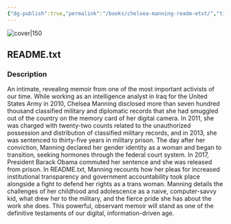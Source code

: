 ```yaml
---
{"dg-publish":true,"permalink":"/books/chelsea-manning-readm-etxt/","title":"\"README.txt\"","tags":["autobiography","non-fiction","politics","sociopolitical"]}
---
```




![cover|150](http://books.google.com/books/content?id=xNiXDwAAQBAJ&printsec=frontcover&img=1&zoom=1&edge=curl&source=gbs_api)

## README.txt

### Description

An intimate, revealing memoir from one of the most important activists of our time. While working as an intelligence analyst in Iraq for the United States Army in 2010, Chelsea Manning disclosed more than seven hundred thousand classified military and diplomatic records that she had smuggled out of the country on the memory card of her digital camera. In 2011, she was charged with twenty-two counts related to the unauthorized possession and distribution of classified military records, and in 2013, she was sentenced to thirty-five years in military prison. The day after her conviction, Manning declared her gender identity as a woman and began to transition, seeking hormones through the federal court system. In 2017, President Barack Obama commuted her sentence and she was released from prison. In README.txt, Manning recounts how her pleas for increased institutional transparency and government accountability took place alongside a fight to defend her rights as a trans woman. Manning details the challenges of her childhood and adolescence as a naive, computer-savvy kid, what drew her to the military, and the fierce pride she has about the work she does. This powerful, observant memoir will stand as one of the definitive testaments of our digital, information-driven age.
```